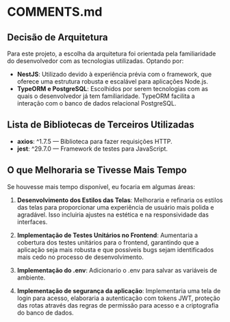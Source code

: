 # COMMENTS.md

## Decisão de Arquitetura

Para este projeto, a escolha da arquitetura foi orientada pela familiaridade do desenvolvedor com as tecnologias utilizadas. Optando por:

- **NestJS**: Utilizado devido à experiência prévia com o framework, que oferece uma estrutura robusta e escalável para aplicações Node.js.
- **TypeORM e PostgreSQL**: Escolhidos por serem tecnologias com as quais o desenvolvedor já tem familiaridade. TypeORM facilita a interação com o banco de dados relacional PostgreSQL.

## Lista de Bibliotecas de Terceiros Utilizadas
- **axios**: ^1.7.5 — Biblioteca para fazer requisições HTTP.
- **jest**: ^29.7.0 — Framework de testes para JavaScript.

## O que Melhoraria se Tivesse Mais Tempo

Se houvesse mais tempo disponível, eu focaria em algumas áreas:

1. **Desenvolvimento dos Estilos das Telas**: Melhoraria e refinaria os estilos das telas para proporcionar uma experiência de usuário mais polida e agradável. Isso incluiria ajustes na estética e na responsividade das interfaces.

2. **Implementação de Testes Unitários no Frontend**: Aumentaria a cobertura dos testes unitários para o frontend, garantindo que a aplicação seja mais robusta e que possíveis bugs sejam identificados mais cedo no processo de desenvolvimento.

3. **Implementação do .env**: Adicionario o .env para salvar as variáveis de ambiente.

3. **Implementação de segurança da aplicação**: Implementaria uma tela de login para acesso, elaboraria a autenticação com tokens JWT, proteção das rotas através das regras de permissão para acesso e a criptografia do banco de dados.

